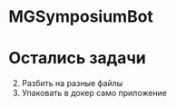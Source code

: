# MGSymposiumBot



# Остались задачи

2. Разбить на разные файлы
3. Упаковать в докер само приложение

